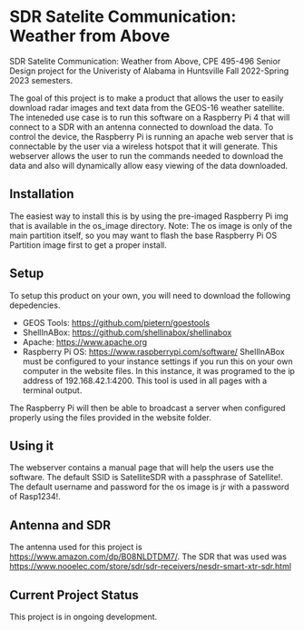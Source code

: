 # SDR Satelite Communication: Weather from Above
SDR Satelite Communication: Weather from Above, CPE 495-496 Senior Design project for the Univeristy of Alabama in Huntsville Fall 2022-Spring 2023 semesters.

The goal of this project is to make a product that allows the user to easily download radar images and text data from the GEOS-16 weather satellite.  The inteneded use case is to run this software on a Raspberry Pi 4 that will connect to a SDR with an antenna connected to download the data.  To control the device, the Raspberry Pi is running an apache web server that is connectable by the user via a wireless hotspot that it will generate.  This webserver allows the user to run the commands needed to download the data and also will dynamically allow easy viewing of the data downloaded.

## Installation
The easiest way to install this is by using the pre-imaged Raspberry Pi img that is available in the os_image directory.  Note: The os image is only of the main partition itself, so you may want to flash the base Raspberry Pi OS Partition image first to get a proper install.

## Setup
To setup this product on your own, you will need to download the following depedencies.
- GEOS Tools: https://github.com/pietern/goestools
- ShellInABox: https://github.com/shellinabox/shellinabox
- Apache: https://www.apache.org
- Raspberry Pi OS: https://www.raspberrypi.com/software/
ShellInABox must be configured to your instance settings if you run this on your own computer in the website files.  In this instance, it was programed to the ip address of 192.168.42.1:4200.  This tool is used in all pages with a terminal output.

The Raspberry Pi will then be able to broadcast a server when configured properly using the files provided in the website folder.

## Using it
The webserver contains a manual page that will help the users use the software.  The default SSID is SatelliteSDR with a passphrase of Satellite!.  The default username and password for the os image is jr with a password of Rasp1234!.

## Antenna and SDR
The antenna used for this project is https://www.amazon.com/dp/B08NLDTDM7/.  The SDR that was used was https://www.nooelec.com/store/sdr/sdr-receivers/nesdr-smart-xtr-sdr.html
## Current Project Status
This project is in ongoing development.
